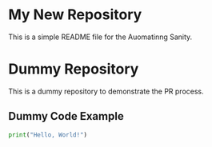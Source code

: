 # My New Repository

This is a simple README file for the Auomatinng Sanity.

# Dummy Repository

This is a dummy repository to demonstrate the PR process.

## Dummy Code Example

```python
print("Hello, World!")
